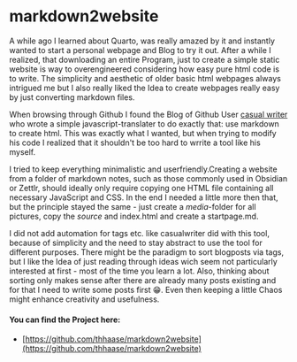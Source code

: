 # markdown2website

A while ago I learned about Quarto, was really amazed by it and instantly wanted to start a personal webpage and Blog to try it out. After a while I realized, that downloading an entire Program, just to create a simple static website is way to overengineered considering how easy pure html code is to write. The simplicity and aesthetic of older basic html webpages always intrigued me but I also really liked the Idea to create webpages really easy by just converting markdown files. 


When browsing through Github I found the Blog of Github User [casual writer](https://casualwriter.github.io/blog/) who wrote a simple javascript-translater to do exactly that: use markdown to create html. This was exactly what I wanted, but when trying to modify his code I realized that it shouldn't be too hard to wrrite a tool like his myself.  


I tried to keep everything minimalistic and userfriendly.Creating a website from a folder of markdown notes, such as those commonly used in Obsidian or Zettlr, should ideally only require copying one HTML file containing all necessary JavaScript and CSS. In the end I needed a little more then that, but the principle stayed the same - just create a _media_-folder for all pictures, copy the _source_ and index.html and create a startpage.md. 


I did not add automation for tags etc. like casualwriter did with this tool, because of simplicity and the need to stay abstract to use the tool for different purposes. There might be the paradigm to sort blogposts via tags, but I like the Idea of just reading through ideas wich seem not particularly interested at first - most of the time you learn a lot. Also, thinking about sorting only makes sense after there are already many posts existing and for that I need to write some posts first 😁. Even then keeping a little Chaos might enhance creativity and usefulness.


#### You can find the Project here:
- [https://github.com/thhaase/markdown2website](https://github.com/thhaase/markdown2website)
